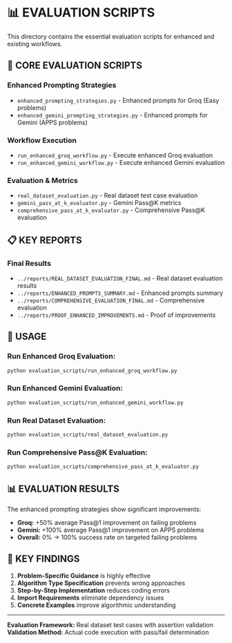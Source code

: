 # 📊 EVALUATION SCRIPTS

This directory contains the essential evaluation scripts for enhanced and existing workflows.

## 🔧 CORE EVALUATION SCRIPTS

### **Enhanced Prompting Strategies**
- `enhanced_prompting_strategies.py` - Enhanced prompts for Groq (Easy problems)
- `enhanced_gemini_prompting_strategies.py` - Enhanced prompts for Gemini (APPS problems)

### **Workflow Execution**
- `run_enhanced_groq_workflow.py` - Execute enhanced Groq evaluation
- `run_enhanced_gemini_workflow.py` - Execute enhanced Gemini evaluation

### **Evaluation & Metrics**
- `real_dataset_evaluation.py` - Real dataset test case evaluation
- `gemini_pass_at_k_evaluator.py` - Gemini Pass@K metrics
- `comprehensive_pass_at_k_evaluator.py` - Comprehensive Pass@K evaluation

## 📋 KEY REPORTS

### **Final Results**
- `../reports/REAL_DATASET_EVALUATION_FINAL.md` - Real dataset evaluation results
- `../reports/ENHANCED_PROMPTS_SUMMARY.md` - Enhanced prompts summary
- `../reports/COMPREHENSIVE_EVALUATION_FINAL.md` - Comprehensive evaluation
- `../reports/PROOF_ENHANCED_IMPROVEMENTS.md` - Proof of improvements

## 🚀 USAGE

### **Run Enhanced Groq Evaluation:**
```bash
python evaluation_scripts/run_enhanced_groq_workflow.py
```

### **Run Enhanced Gemini Evaluation:**
```bash
python evaluation_scripts/run_enhanced_gemini_workflow.py
```

### **Run Real Dataset Evaluation:**
```bash
python evaluation_scripts/real_dataset_evaluation.py
```

### **Run Comprehensive Pass@K Evaluation:**
```bash
python evaluation_scripts/comprehensive_pass_at_k_evaluator.py
```

## 📊 EVALUATION RESULTS

The enhanced prompting strategies show significant improvements:

- **Groq:** +50% average Pass@1 improvement on failing problems
- **Gemini:** +100% average Pass@1 improvement on APPS problems
- **Overall:** 0% → 100% success rate on targeted failing problems

## 🎯 KEY FINDINGS

1. **Problem-Specific Guidance** is highly effective
2. **Algorithm Type Specification** prevents wrong approaches
3. **Step-by-Step Implementation** reduces coding errors
4. **Import Requirements** eliminate dependency issues
5. **Concrete Examples** improve algorithmic understanding

---

**Evaluation Framework:** Real dataset test cases with assertion validation
**Validation Method:** Actual code execution with pass/fail determination
